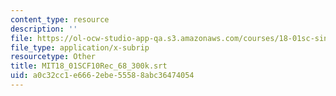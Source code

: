 ```yaml
---
content_type: resource
description: ''
file: https://ol-ocw-studio-app-qa.s3.amazonaws.com/courses/18-01sc-single-variable-calculus-fall-2010/a0c32cc1e6662ebe55588abc36474054_MIT18_01SCF10Rec_68_300k.srt
file_type: application/x-subrip
resourcetype: Other
title: MIT18_01SCF10Rec_68_300k.srt
uid: a0c32cc1-e666-2ebe-5558-8abc36474054
---
```

